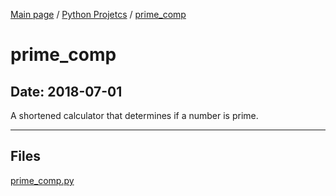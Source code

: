 [Main page](/) / [Python Projetcs](/python) / [prime_comp](/python/2018-07-01_prime_comp)

# prime_comp

## Date: 2018-07-01

A shortened calculator that determines if a number is prime.

-----

## Files

[prime_comp.py](prime_comp.py)